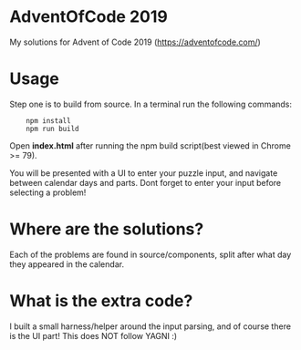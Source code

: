 # AdventOfCode 2019
My solutions for Advent of Code 2019 (https://adventofcode.com/)

# Usage
Step one is to build from source. 
In a terminal run the following commands:

```
    npm install
    npm run build
```

Open **index.html** after running the npm build script(best viewed in Chrome >= 79). 

You will be presented with a UI to enter your puzzle input, and navigate between calendar days and parts. 
Dont forget to enter your input before selecting a problem!

# Where are the solutions?
Each of the problems are found in source/components, split after what day they appeared in the calendar.

# What is the extra code?
I built a small harness/helper around the input parsing, and of course there is the UI part!
This does NOT follow YAGNI :)

